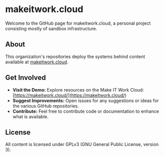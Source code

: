 # makeitwork.cloud

Welcome to the GitHub page for makeitwork.cloud, a personal project consisting mostly of sandbox infrastructure.

## About

This organization's repositories deploy the systems behind content available at [makeitwork.cloud](https://makeitwork.cloud/).

## Get Involved

*   **Visit the Demo:**  Explore resources on the Make IT Work Cloud: [https://makeitwork.cloud/](https://makeitwork.cloud/)
*   **Suggest Improvements:**  Open issues for any suggestions or ideas for the various GitHub repositories.
*   **Contribute:**  Feel free to contribute code or documentation to enhance what is available.

## License

All content is licensed under GPLv3 (GNU General Public License, version 3).

